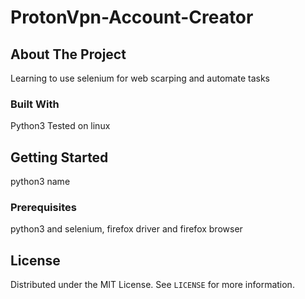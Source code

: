 # ProtonVpn-Account-Creator


<!-- ABOUT THE PROJECT -->
## About The Project
Learning to use selenium for web scarping and automate tasks

### Built With

Python3
Tested on linux

<!-- GETTING STARTED -->
## Getting Started
python3 name

### Prerequisites

python3 and selenium, firefox driver and firefox browser

## License

Distributed under the MIT License. See `LICENSE` for more information.






